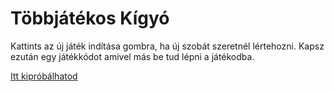 # Többjátékos Kígyó

Kattints az új játék indítása gombra, ha új szobát szeretnél lértehozni. Kapsz ezután egy játékkódot amivel más be tud lépni a játékodba.

[Itt kipróbálhatod](https://multi-snake-js.netlify.app/)
